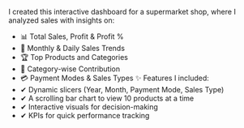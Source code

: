I created this interactive dashboard for a supermarket shop, where I analyzed sales with insights on:
- 📊 Total Sales, Profit & Profit %
- 📅 Monthly & Daily Sales Trends
- 🏆 Top Products and Categories
- 🛒 Category-wise Contribution
- 💳 Payment Modes & Sales Types
✨ Features I included:
- ✔ Dynamic slicers (Year, Month, Payment Mode, Sales Type)
- ✔ A scrolling bar chart to view 10 products at a time
- ✔ Interactive visuals for decision-making
- ✔ KPIs for quick performance tracking
